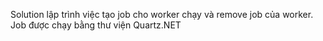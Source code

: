 Solution lập trình việc tạo job cho worker chạy và remove job của worker.
Job được chạy bằng thư viện Quartz.NET
